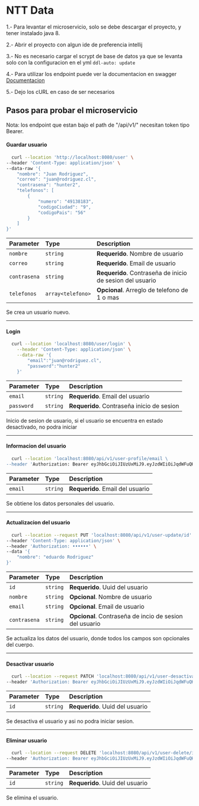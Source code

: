 


# NTT Data

1.- Para levantar el microservicio, solo se debe descargar el proyecto, y tener instalado java 8.

2.- Abrir el proyecto con algun ide de preferencia intellij

3.- No es necesario cargar el scrypt de base de datos ya que se levanta solo con la configuracion en el yml 
`ddl-auto: update`

4.- Para utilizar los endpoint puede ver la documentacion en swagger [Documentacion](http://localhost:8080/swagger-ui/index.html)

5.- Dejo los cURL en caso de ser necesarios


## Pasos para probar el microservicio

Nota: los endpoint que estan bajo el path de "/api/v1/" necesitan token tipo Bearer. 

#### Guardar usuario

```sh
  curl --location 'http://localhost:8080/user' \
--header 'Content-Type: application/json' \
--data-raw '{
    "nombre": "Juan Rodriguez",
    "correo": "juan@rodriguez.cl",
    "contrasena": "hunter2",
    "telefonos": [
        {
            "numero": "49138183",
            "codigoCiudad": "9",
            "codigoPais": "56"
        }
    ]
}'
```

| Parameter | Type     | Description                |
| :-------- | :------- | :------------------------- |
| `nombre`      | `string` | **Requerido**. Nombre de usuario |
| `correo`      | `string` | **Requerido**. Email de usuario|
| `contrasena`  | `string` | **Requerido**. Contraseña de inicio de sesion del usuario |
| `telefonos`      | `array<telefono>` | **Opcional**. Arreglo de telefono de 1 o mas|

Se crea un usuario nuevo.

------------------------------------------------------------
#### Login

```sh
  curl --location 'localhost:8080/user/login' \
    --header 'Content-Type: application/json' \
    --data-raw '{
        "email":"juan@rodriguez.cl",
        "password":"hunter2"
    }'
```

| Parameter | Type     | Description                       |
| :-------- | :------- | :-------------------------------- |
| `email`      | `string` | **Requerido**. Email del usuario|
| `password`      | `string` | **Requerido**. Contraseña inicio de sesion |

Inicio de sesion de usuario, si el usuario se encuentra en estado desactivado, no podra iniciar

------------------------------------------------------------
#### Informacion del usuario

```sh
  curl --location 'localhost:8080/api/v1/user-profile/email \
--header 'Authorization: Bearer eyJhbGciOiJIUzUxMiJ9.eyJzdWIiOiJqdWFuQHJvZHJpZ3Vlei5jbCIsImlhdCI6MTc0NTIwODI4NH0._O-NbktwUKDMB7Hg8SuR7TCcV8VYHIaitRnfGijzj-EYSDbGDYCXJGBdr_FRlFiJ0PkuwYd4xVh_INvDn834jA'
```

| Parameter | Type     | Description                       |
| :-------- | :------- | :-------------------------------- |
| `email`      | `string` | **Requerido**. Email del usuario |

Se obtiene los datos personales del usuario.

------------------------------------------------------------
#### Actualizacion del usuario

```sh
  curl --location --request PUT 'localhost:8080/api/v1/user-update/id' \
--header 'Content-Type: application/json' \
--header 'Authorization: ••••••' \
--data '{
    "nombre": "eduardo Rodriguez"
}'

```

| Parameter | Type     | Description                       |
| :-------- | :------- | :-------------------------------- |
| `id`      | `string` | **Requerido**. Uuid del usuario|
| `nombre`      | `string` | **Opcional**. Nombre de usuario |
| `email`      | `string` | **Opcional**. Email de usuario|
| `contrasena`      | `string` | **Opcional**. Contraseña de incio de sesion del usuario |

Se actualiza los datos del usuario, donde todos los campos son  opcionales del cuerpo.

------------------------------------------------------------
#### Desactivar usuario

```sh
  curl --location --request PATCH 'localhost:8080/api/v1/user-desactivate/id' \
--header 'Authorization: Bearer eyJhbGciOiJIUzUxMiJ9.eyJzdWIiOiJqdWFuQHJvZHJpZ3Vlei5jbCIsImlhdCI6MTc0NTEyMjc0MH0.78pLMSn7XaBM9tAqt5gI9fXsDa-329y9AM3x5PlmKqk7kp8h3hb0TEUWhknwifGRsmFdHTYMvePFUwqUhD-V9Q'

```

| Parameter | Type     | Description                       |
| :-------- | :------- | :-------------------------------- |
| `id`      | `string` | **Requerido**. Uuid del usuario |

Se desactiva el usuario y asi no podra iniciar sesion.

------------------------------------------------------------
#### Eliminar usuario

```sh
  curl --location --request DELETE 'localhost:8080/api/v1/user-delete/id' \
--header 'Authorization: Bearer eyJhbGciOiJIUzUxMiJ9.eyJzdWIiOiJqdWFuQHJvZHJpZ3Vlei5jbCIsImlhdCI6MTc0NTEyMjE1M30.CXpKWUzUd1leOJpyNiZ09rZHdqHaICncjVCWDtFgvcoOMuC0HlupbhBKqkWBdW3IXhUT0f4XTJCcSsdQE94G_A'

```

| Parameter | Type     | Description                       |
| :-------- | :------- | :-------------------------------- |
| `id`      | `string` | **Requerido**. Uuid del usuario|

Se elimina el usuario.
